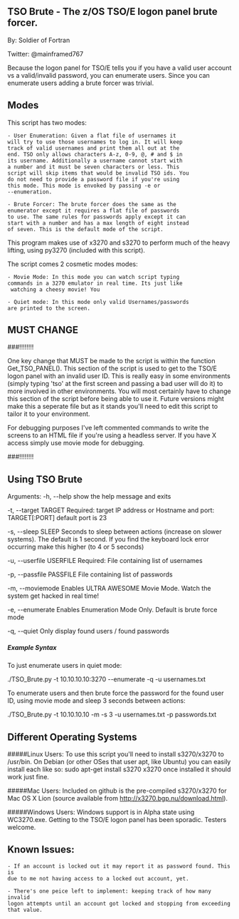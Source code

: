 TSO Brute - The z/OS TSO/E logon panel brute forcer.
-----------------------------------------------------
By: Soldier of Fortran

Twitter: @mainframed767

Because the logon panel for TSO/E tells you if you have a valid user account vs a 
valid/invalid password, you can enumerate users. Since you can enumerate users 
adding a brute forcer was trivial. 


Modes
-----

This script has two modes:

	- User Enumeration: Given a flat file of usernames it 
	will try to use those usernames to log in. It will keep 
	track of valid usernames and print them all out at the 
	end. TSO only allows characters A-z, 0-9, @, # and $ in 
	its username. Additionally a username cannot start with 
	a number and it must be seven characters or less. This 
	script will skip items that would be invalid TSO ids. You 
	do not need to provide a password file if you're using 
	this mode. This mode is envoked by passing -e or 
	--enumeration.
	
	- Brute Forcer: The brute forcer does the same as the 
	enumerator except it requires a flat file of passwords 
	to use. The same rules for passwords apply except it can 
	start with a number and has a max length of eight instead 
	of seven. This is the default mode of the script. 

This program makes use of x3270 and s3270 to perform much of the heavy lifting, 
using py3270 (included with this script). 


The script comes 2 cosmetic modes modes:

	- Movie Mode: In this mode you can watch script typing 
	commands in a 3270 emulator in real time. Its just like
	 watching a cheesy movie! You

	- Quiet mode: In this mode only valid Usernames/passwords
	are printed to the screen. 

MUST CHANGE
-----------
###!!!!!!!!

One key change that MUST be made to the script is within the function Get_TSO_PANEL(). This section of the script is used to get to the TSO/E logon panel with an invalid user ID. This is really easy in some environments (simply typing 'tso' at the first screen and passing a bad user will do it) to more involved in other environments. You will most certainly have to change this section of the script before being able to use it. Future versions might make this a seperate file but as it stands you'll need to edit this script to tailor it to your environment. 

For debugging purposes I've left commented commands to write the screens to an HTML file if you're using a headless server. If you have X access simply use movie mode for debugging. 

###!!!!!!!!

Using TSO Brute
---------------


Arguments:
  -h, --help            show the help message and exits

  -t, --target TARGET
                        Required: target IP address or Hostname and port: TARGET[:PORT]
                        default port is 23

  -s, --sleep SLEEP
                        Seconds to sleep between actions (increase on slower
                        systems). The default is 1 second. If you find the keyboard 
			lock error occurring make this higher (to 4 or 5 seconds)

  -u, --userfile USERFILE
                        Required: File containing list of usernames

  -p, --passfile PASSFILE
                        File containing list of passwords

  -m, --moviemode       Enables ULTRA AWESOME Movie Mode. Watch the system get
                        hacked in real time!

  -e, --enumerate       Enables Enumeration Mode Only. Default is brute force
                        mode

  -q, --quiet           Only display found users / found passwords


##### Example Syntax
To just enumerate users in quiet mode:

./TSO_Brute.py -t 10.10.10.10:3270 --enumerate -q -u usernames.txt

To enumerate users and then brute force the password for the found user ID, using movie mode and sleep 3 seconds between actions:

./TSO_Brute.py -t 10.10.10.10 -m -s 3 -u usernames.txt -p passwords.txt


Different Operating Systems
---------------------------
#####Linux Users:
	To use this script you'll need to install s3270/x3270 to /usr/bin. 
	On Debian (or other OSes that user apt, like Ubuntu) you can easily 
	install each like so:
		sudo apt-get install s3270 x3270
	once installed it should work just fine.

#####Mac Users:
	Included on github is the pre-compiled s3270/x3270 for 
	Mac OS X Lion (source available from http://x3270.bgp.nu/download.html). 

#####Windows Users:
	Windows support is in Alpha state using WC3270.exe. Getting to 
	the TSO/E logon panel has been sporadic. Testers welcome. 

Known Issues:
-------------
	- If an account is locked out it may report it as password found. This is 
	due to me not having access to a locked out account, yet. 
	
	- There's one peice left to implement: keeping track of how many invalid 
	logon attempts until an account got locked and stopping from exceeding that value.  
